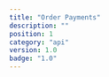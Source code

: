 ```yaml
---
title: "Order Payments"
description: ""
position: 1
category: "api"
version: 1.0
badge: "1.0"
---
```

